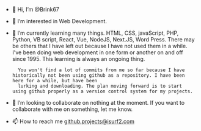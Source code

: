 - 👋 Hi, I’m @Brink67
- 👀 I’m interested in Web Development.

- 🌱 I’m currently learning many things. HTML, CSS, javaScript, PHP, Python, VB script, React, Vue, NodeJS, Next.JS, Word Press. There may be others that I have left out
        because I have not used them in a while. I've been doing web development in one form or another on and off since 1995. This learning is always an ongoing thing. 

        You won't find a lot of commits from me so far because I have historically not been using github as a repository. I have been here for a while, but have been
        lurking and downloading. The plan moving forward is to start using github properly as a version control system for my projects.

- 💞️ I’m looking to collaborate on nothing at the moment. If you want to collaborate with me on something, let me know.

- 📫 How to reach me github.projects@isurf2.com 

<!---
Brink67/Brink67 is a ✨ special ✨ repository because its `README.md` (this file) appears on your GitHub profile.
You can click the Preview link to take a look at your changes.
--->
